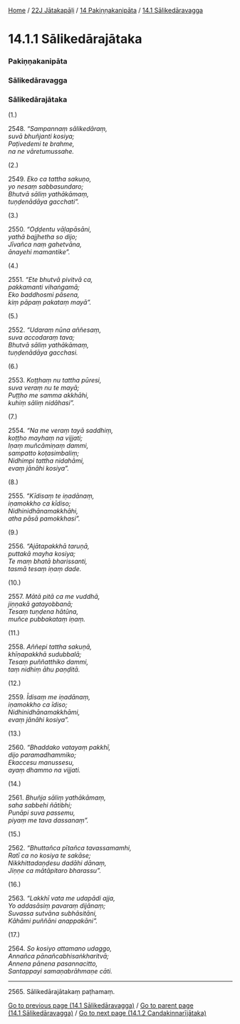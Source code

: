 
[Home](/) / [22J Jātakapāḷi](../../../22J.md) / [14 Pakiṇṇakanipāta](../../14.md) / [14.1 Sālikedāravagga](../14.1.md)

# 14.1.1 Sālikedārajātaka

### Pakiṇṇakanipāta

### Sālikedāravagga

### Sālikedārajātaka

(1.)

2548\. _“Sampannaṃ sālikedāraṃ,_  
_suvā bhuñjanti kosiya;_  
_Paṭivedemi te brahme,_  
_na ne vāretumussahe._  


(2.)

2549\. _Eko ca tattha sakuṇo,_  
_yo nesaṃ sabbasundaro;_  
_Bhutvā sāliṃ yathākāmaṃ,_  
_tuṇḍenādāya gacchati”._  


(3.)

2550\. _“Oḍḍentu vāḷapāsāni,_  
_yathā bajjhetha so dijo;_  
_Jīvañca naṃ gahetvāna,_  
_ānayehi mamantike”._  


(4.)

2551\. _“Ete bhutvā pivitvā ca,_  
_pakkamanti vihaṅgamā;_  
_Eko baddhosmi pāsena,_  
_kiṃ pāpaṃ pakataṃ mayā”._  


(5.)

2552\. _“Udaraṃ nūna aññesaṃ,_  
_suva accodaraṃ tava;_  
_Bhutvā sāliṃ yathākāmaṃ,_  
_tuṇḍenādāya gacchasi._  


(6.)

2553\. _Koṭṭhaṃ nu tattha pūresi,_  
_suva veraṃ nu te mayā;_  
_Puṭṭho me samma akkhāhi,_  
_kuhiṃ sāliṃ nidāhasi”._  


(7.)

2554\. _“Na me veraṃ tayā saddhiṃ,_  
_koṭṭho mayhaṃ na vijjati;_  
_Iṇaṃ muñcāmiṇaṃ dammi,_  
_sampatto koṭasimbaliṃ;_  
_Nidhimpi tattha nidahāmi,_  
_evaṃ jānāhi kosiya”._  


(8.)

2555\. _“Kīdisaṃ te iṇadānaṃ,_  
_iṇamokkho ca kīdiso;_  
_Nidhinidhānamakkhāhi,_  
_atha pāsā pamokkhasi”._  


(9.)

2556\. _“Ajātapakkhā taruṇā,_  
_puttakā mayha kosiya;_  
_Te maṃ bhatā bharissanti,_  
_tasmā tesaṃ iṇaṃ dade._  


(10.)

2557\. _Mātā pitā ca me vuddhā,_  
_jiṇṇakā gatayobbanā;_  
_Tesaṃ tuṇḍena hātūna,_  
_muñce pubbakataṃ iṇaṃ._  


(11.)

2558\. _Aññepi tattha sakuṇā,_  
_khīṇapakkhā sudubbalā;_  
_Tesaṃ puññatthiko dammi,_  
_taṃ nidhiṃ āhu paṇḍitā._  


(12.)

2559\. _Īdisaṃ me iṇadānaṃ,_  
_iṇamokkho ca īdiso;_  
_Nidhinidhānamakkhāmi,_  
_evaṃ jānāhi kosiya”._  


(13.)

2560\. _“Bhaddako vatayaṃ pakkhī,_  
_dijo paramadhammiko;_  
_Ekaccesu manussesu,_  
_ayaṃ dhammo na vijjati._  


(14.)

2561\. _Bhuñja sāliṃ yathākāmaṃ,_  
_saha sabbehi ñātibhi;_  
_Punāpi suva passemu,_  
_piyaṃ me tava dassanaṃ”._  


(15.)

2562\. _“Bhuttañca pītañca tavassamamhi,_  
_Ratī ca no kosiya te sakāse;_  
_Nikkhittadaṇḍesu dadāhi dānaṃ,_  
_Jiṇṇe ca mātāpitaro bharassu”._  


(16.)

2563\. _“Lakkhī vata me udapādi ajja,_  
_Yo addasāsiṃ pavaraṃ dijānaṃ;_  
_Suvassa sutvāna subhāsitāni,_  
_Kāhāmi puññāni anappakāni”._  


(17.)

2564\. _So kosiyo attamano udaggo,_  
_Annañca pānañcabhisaṅkharitvā;_  
_Annena pānena pasannacitto,_  
_Santappayi samaṇabrāhmaṇe cāti._  


---

2565\. Sālikedārajātakaṃ paṭhamaṃ.



[Go to previous page (14.1 Sālikedāravagga)](../14.1.md) / [Go to parent page (14.1 Sālikedāravagga)](../14.1.md) / [Go to next page (14.1.2 Candakinnarījātaka)](14.1.2.md)


